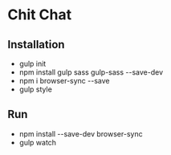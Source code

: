 # Chit Chat

## Installation
- gulp init 
- npm install gulp sass gulp-sass --save-dev
- npm i browser-sync --save
- gulp style

## Run
- npm install --save-dev browser-sync
- gulp watch
